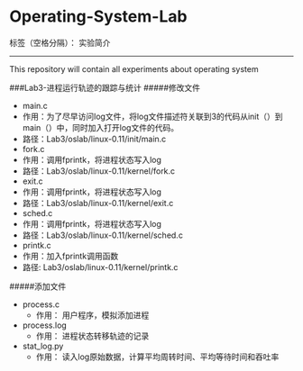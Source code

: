 # Operating-System-Lab

标签（空格分隔）： 实验简介

---

This repository will contain all experiments about operating system

###Lab3-进程运行轨迹的跟踪与统计
#####修改文件
 * main.c  
  * 作用：为了尽早访问log文件，将log文件描述符关联到3的代码从init（）到main（）中，同时加入打开log文件的代码。
  * 路径：Lab3/oslab/linux-0.11/init/main.c
 * fork.c  
  * 作用：调用fprintk，将进程状态写入log 
  * 路径：Lab3/oslab/linux-0.11/kernel/fork.c
 * exit.c
  * 作用：调用fprintk，将进程状态写入log
  * 路径：Lab3/oslab/linux-0.11/kernel/exit.c
 * sched.c
  * 作用：调用fprintk，将进程状态写入log 
  * 路径：Lab3/oslab/linux-0.11/kernel/sched.c
 * printk.c 
  * 作用：加入fprintk调用函数
  * 路径: Lab3/oslab/linux-0.11/kernel/printk.c

#####添加文件
 * process.c
   * 作用： 用户程序，模拟添加进程
 * process.log
   * 作用： 进程状态转移轨迹的记录
 * stat_log.py
   * 作用： 读入log原始数据，计算平均周转时间、平均等待时间和吞吐率
 




